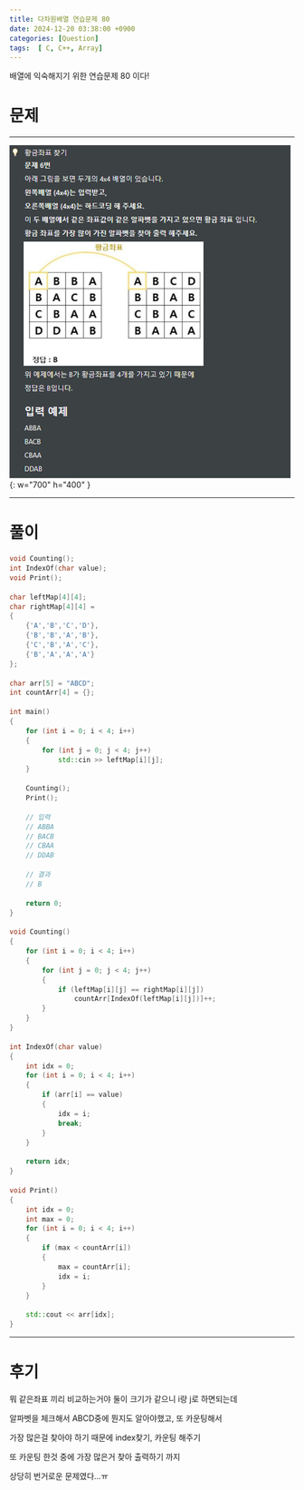 ```yaml
---
title: 다차원배열 연습문제 80
date: 2024-12-20 03:38:00 +0900
categories: [Question]  
tags:  [ C, C++, Array]
---
```


배열에 익숙해지기 위한 연습문제 80 이다!

# 문제   
---------------------------------------
![Desktop View](/assets/img/Array79.png){: w="700" h="400" }

---------------------------------------

# 풀이

```c++
void Counting();
int IndexOf(char value);
void Print();

char leftMap[4][4];
char rightMap[4][4] =
{
    {'A','B','C','D'},
    {'B','B','A','B'},
    {'C','B','A','C'},
    {'B','A','A','A'}
};

char arr[5] = "ABCD";
int countArr[4] = {};

int main()
{
    for (int i = 0; i < 4; i++)
    {
        for (int j = 0; j < 4; j++)
            std::cin >> leftMap[i][j];
    }
    
    Counting();
    Print();

    // 입력
    // ABBA
    // BACB
    // CBAA
    // DDAB

    // 결과
    // B

    return 0;
}

void Counting()
{
    for (int i = 0; i < 4; i++)
    {
        for (int j = 0; j < 4; j++)
        {
            if (leftMap[i][j] == rightMap[i][j])
                countArr[IndexOf(leftMap[i][j])]++;
        }
    }
}

int IndexOf(char value)
{
    int idx = 0;
    for (int i = 0; i < 4; i++)
    {
        if (arr[i] == value)
        {
            idx = i;
            break;
        }
    }
    
    return idx;
}

void Print()
{
    int idx = 0;
    int max = 0;
    for (int i = 0; i < 4; i++)
    {
        if (max < countArr[i])
        {
            max = countArr[i];
            idx = i;
        }
    }
    
    std::cout << arr[idx];
}
```
---------------------------------------

# 후기

뭐 같은좌표 끼리 비교하는거야 둘이 크기가 같으니 i랑 j로 하면되는데

알파벳을 체크해서 ABCD중에 뭔지도 알아야했고, 또 카운팅해서

가장 많은걸 찾아야 하기 때문에 index찾기, 카운팅 해주기

또 카운팅 한것 중에 가장 많은거 찾아 출력하기 까지 

상당히 번거로운 문제였다...ㅠ


